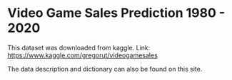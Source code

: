 # Video Game Sales Prediction 1980 - 2020
 This dataset was downloaded from kaggle.
 Link: https://www.kaggle.com/gregorut/videogamesales

 The data description and dictionary can also be found on this site.
